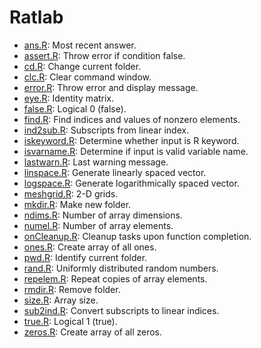 # Ratlab

- [ans.R](ans.R): Most recent answer.
- [assert.R](assert.R): Throw error if condition false.
- [cd.R](cd.R): Change current folder.
- [clc.R](clc.R): Clear command window.
- [error.R](error.R): Throw error and display message.
- [eye.R](eye.R): Identity matrix.
- [false.R](false.R): Logical 0 (false).
- [find.R](find.R): Find indices and values of nonzero elements.
- [ind2sub.R](ind2sub.R): Subscripts from linear index.
- [iskeyword.R](iskeyword.R): Determine whether input is R keyword.
- [isvarname.R](isvarname.R): Determine if input is valid variable name.
- [lastwarn.R](lastwarn.R): Last warning message.
- [linspace.R](linspace.R): Generate linearly spaced vector.
- [logspace.R](logspace.R): Generate logarithmically spaced vector.
- [meshgrid.R](meshgrid.R): 2-D grids.
- [mkdir.R](mkdir.R): Make new folder.
- [ndims.R](ndims.R): Number of array dimensions.
- [numel.R](numel.R): Number of array elements.
- [onCleanup.R](onCleanup.R): Cleanup tasks upon function completion.
- [ones.R](ones.R): Create array of all ones.
- [pwd.R](pwd.R): Identify current folder.
- [rand.R](rand.R): Uniformly distributed random numbers.
- [repelem.R](repelem.R): Repeat copies of array elements.
- [rmdir.R](rmdir.R): Remove folder.
- [size.R](size.R): Array size.
- [sub2ind.R](sub2ind.R): Convert subscripts to linear indices.
- [true.R](true.R): Logical 1 (true).
- [zeros.R](zeros.R): Create array of all zeros.
